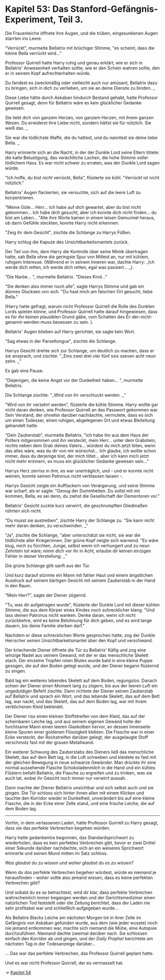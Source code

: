 # Kapitel 53: Das Stanford-Gefängnis-Experiment, Teil 3.

Die Frauenleiche öffnete ihre Augen, und die trüben, eingesunkenen Augen starrten ins Leere.

"Verrückt", murmelte Bellatrix mit brüchiger Stimme, "es scheint, dass die kleine Bella verrückt wird..."

Professor Quirrell hatte Harry ruhig und genau erklärt, wie er sich in Bellatrix' Anwesenheit verhalten sollte; wie er den Schein wahren sollte, den er in seinem Kopf aufrechterhalten würde.

Du fandest es zweckmäßig oder vielleicht auch nur amüsant, Bellatrix dazu zu bringen, sich in dich zu verlieben, um sie an deine Dienste zu binden. _

Diese Liebe hätte durch Askaban hindurch Bestand gehabt, hatte Professor Quirrell gesagt, denn für Bellatrix wäre es kein glücklicher Gedanke gewesen.

Sie liebt dich von ganzem Herzen, von ganzem Herzen, mit ihrem ganzen Wesen. Du erwiderst ihre Liebe nicht, sondern hältst sie für nützlich. Sie weiß das. _

Sie war die tödlichste Waffe, die du hattest, und du nanntest sie deine liebe Bella. _

Harry erinnerte sich an die Nacht, in der der Dunkle Lord seine Eltern tötete: die kalte Belustigung, das verächtliche Lachen, die hohe Stimme voller tödlichem Hass. Es war nicht schwer zu erraten, was der Dunkle Lord sagen würde.

"Ich hoffe, du bist _nicht_ verrückt, Bella", flüsterte sie kühl. "Verrückt ist nicht nützlich."

Bellatrix' Augen flackerten, sie versuchte, sich auf die leere Luft zu konzentrieren.

"Meine Güte... Herr... Ich habe auf dich gewartet, aber du bist nicht gekommen... Ich habe dich gesucht, aber ich konnte dich nicht finden... du bist am Leben... "Alle ihre Worte kamen in einem leisen Gemurmel heraus, ob darin Gefühle steckten, konnte Harry nicht erkennen.

"Zeig ihr dein Gesicht", zischte die Schlange zu Harrys Füßen.

Harry schlug die Kapuze des Unsichtbarkeitsmantels zurück.

Der Teil von ihm, dem Harry die Kontrolle über seine Mimik übertragen hatte, sah Bella ohne die geringste Spur von Mitleid an, nur mit kühlem, ruhigem Interesse. (Während er in seinem Inneren war, dachte Harry: _Ich werde dich retten, ich werde dich retten, egal was passiert... _).

"Die Narbe... ", murmelte Bellatrix. "Dieses Kind..."

"Sie denken also immer noch alle", sagte Harrys Stimme und gab ein dünnes Glucksen von sich. "Du hast mich am falschen Ort gesucht, liebe Bella."

(Harry hatte gefragt, warum nicht Professor Quirrell die Rolle des Dunklen Lords spielen könne, und Professor Quirrell hatte darauf hingewiesen, dass es für _ihn_ keinen plausiblen Grund gäbe, vom Schatten des Er-der-nicht-genannt-werden-muss besessen zu sein. ).

Bellatrix' Augen blieben auf Harry gerichtet, sie sagte kein Wort.

"Sag etwas in der Parseltongue", zischte die Schlange.

Harrys Gesicht drehte sich zur Schlange, um deutlich zu machen, dass er sie ansprach, und zischte: "_Eins zwei drei vier fünf ssix sseven acht neun zehn. _"

Es gab eine Pause.

"Diejenigen, die keine Angst vor der Dunkelheit haben... ", murmelte Bellatrix.

Die Schlange zischte: "_Wird von ihr verschluckt werden. _"

"Wird von ihr verzehrt werden", flüsterte die kühle Stimme. Harry wollte gar nicht daran denken, wie Professor Quirrell an das Passwort gekommen war. Sein Verstand, der ohnehin darüber nachdachte, vermutete, dass es sich um einen Todesser, einen ruhigen, abgelegenen Ort und etwas Bleileitung gehandelt hatte.

"Dein Zauberstab", murmelte Bellatrix, "ich habe ihn aus dem Haus der Potters mitgenommen und ihn versteckt, mein Herr... unter dem Grabstein, rechts neben dem Grab deines Vaters... würdest du mich jetzt töten, wenn das alles wäre, was du dir von mir wünschst... Ich glaube, ich wollte schon immer, dass du derjenige bist, der mich tötet... aber ich kann mich jetzt nicht mehr erinnern, es muss ein glücklicher Gedanke gewesen sein..."

Harrys Herz zerriss in ihm, es war unerträglich, und - und er konnte nicht weinen, konnte seinen Patronus nicht verblassen lassen -.

Harrys Gesicht zeigte ein Aufflackern von Verärgerung, und seine Stimme war scharf, als er sagte: "Genug der Dummheiten. Du sollst mit mir kommen, Bella, es sei denn, du ziehst die Gesellschaft der Dementoren vor."

Bellatrix' Gesicht zuckte kurz verwirrt, die geschrumpften Gliedmaßen rührten sich nicht.

"Du musst sie austreiben", zischte Harry der Schlange zu. "Sie kann nicht mehr daran denken, zu verschwinden. _"

"Ja", zischte die Schlange, "aber unterschätzt sie nicht, sie war die tödlichste aller Kriegerinnen. Der grüne Kopf neigte sich warnend. "Es wäre klug, mich zu fürchten, Junge, selbst wenn ich verhungert und zu neun Zehnteln tot wäre; nimm dich vor ihr in Acht, erlaube dir keinen einzigen Fehler in deiner Verstellung. _"

Die grüne Schlange glitt sanft aus der Tür.

Und kurz darauf stürmte ein Mann mit fahler Haut und einem ängstlichen Ausdruck auf seinem bärtigen Gesicht mit seinem Zauberstab in der Hand in den Raum.

"Mein Herr?", sagte der Diener zögernd.

"Tu, was dir aufgetragen wurde", flüsterte der Dunkle Lord mit dieser kühlen Stimme, die aus dem Körper eines Kindes noch schrecklicher klang. "Und lass deinen Patronus nicht wanken. Denke daran, wenn ich nicht zurückkehre, wird es keine Belohnung für dich geben, und es wird lange dauern, bis deine Familie sterben darf."

Nachdem er diese schrecklichen Worte gesprochen hatte, zog der Dunkle Herrscher seinen Unsichtbarkeitsmantel über den Kopf und verschwand.

Der kriechende Diener öffnete die Tür zu Bellatrix' Käfig und zog eine winzige Nadel aus seinem Gewand, mit der er das menschliche Skelett stach. Der einzelne Tropfen roten Blutes wurde bald in eine kleine Puppe gesogen, die auf den Boden gelegt wurde, und der Diener begann flüsternd zu singen.

Bald lag ein weiteres lebendes Skelett auf dem Boden, regungslos. Danach schien der Diener einen Moment lang zu zögern, bis aus der leeren Luft ein ungeduldiger Befehl zischte. Dann richtete der Diener seinen Zauberstab auf Bellatrix und sprach ein Wort, und das lebende Skelett, das auf dem Bett lag, war nackt, und das Skelett, das auf dem Boden lag, war mit ihrem verblichenen Kleid bekleidet.

Der Diener riss einen kleinen Stoffstreifen von dem Kleid, das auf der scheinbaren Leiche lag, und aus seinem eigenen Gewand holte der furchtsame Mann einen leeren Glaskolben hervor, an dessen Innenseite kleine Spuren einer goldenen Flüssigkeit klebten. Die Flasche war in einer Ecke versteckt, der Rockstreifen darüber gelegt, der ausgelaugte Stoff verschmolz fast mit der grauen Metallwand.

Ein weiterer Schwung des Zauberstabs des Dieners ließ das menschliche Skelett, das auf dem Bett lag, in die Luft schweben und kleidete es fast mit der gleichen Bewegung in neue schwarze Gewänder. Man drückte ihr eine normal aussehende Flasche Schokoladenmilch in die Hand und ein kühles Flüstern befahl Bellatrix, die Flasche zu ergreifen und zu trinken, was sie auch tat, wobei ihr Gesicht noch immer nur verwirrt aussah.

Dann machte der Diener Bellatrix unsichtbar und sich selbst auch und sie gingen. Die Tür schloss sich hinter ihnen allen mit einem Klicken und tauchte den Korridor wieder in Dunkelheit, unverändert bis auf eine kleine Flasche, die in der Ecke einer Zelle stand, und eine frische Leiche, die auf dem Boden lag.

* * *

Vorhin, in dem verlassenen Laden, hatte Professor Quirrell zu Harry gesagt, dass sie das perfekte Verbrechen begehen würden.

Harry hatte gedankenlos begonnen, das Standardsprichwort zu wiederholen, dass es kein perfektes Verbrechen gibt, bevor er zwei Drittel einer Sekunde darüber nachdachte, sich an ein weiseres Sprichwort erinnerte und seinen Mund mitten im Satz schloss.

_Was glaubst du zu wissen und woher glaubst du es zu wissen?_

Wenn du _das_ perfekte Verbrechen begehen würdest, würde es niemand je herausfinden - woher sollte also jemand wissen, dass es keine perfekten Verbrechen gibt?

Und sobald du es so betrachtest, wird dir klar, dass perfekte Verbrechen wahrscheinlich _immer_ begangen werden und der Gerichtsmediziner einen natürlichen Tod feststellt oder die Zeitung berichtet, dass der Laden nie sehr profitabel war und schließlich aufgegeben wurde...

Als Bellatrix Blacks Leiche am nächsten Morgen tot in ihrer Zelle im Gefängnis von Askaban gefunden wurde, aus dem (wie jeder wusste) noch nie jemand entkommen war, machte sich niemand die Mühe, eine Autopsie durchzuführen. Niemand dachte zweimal darüber nach. Sie schlossen einfach den Korridor ab und gingen, und der _Daily Prophet_ berichtete am nächsten Tag in der Todesanzeige darüber...

... Das war das perfekte Verbrechen, das Professor Quirrell geplant hatte.

Und es war nicht Professor Quirrell, der es vermasselt hat.

→ [Kapitel 54](Kapitel-54.md)
